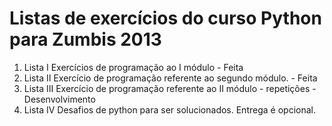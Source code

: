 Listas de exercícios do curso Python para Zumbis 2013
==================
1. Lista I Exercícios de programação ao I módulo - Feita
2. Lista II Exercício de programação referente ao segundo módulo. - Feita
3. Lista III Exercício de programação referente ao II módulo - repetições - Desenvolvimento
4. Lista IV Desafios de python para ser solucionados. Entrega é opcional.

